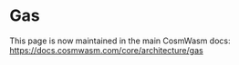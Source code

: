 # Gas

This page is now maintained in the main CosmWasm docs:
<https://docs.cosmwasm.com/core/architecture/gas>
